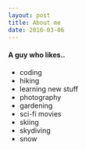```yaml
---
layout: post
title: About me
date: 2016-03-06
---
```


#### A guy who likes..

* coding
* hiking
* learning new stuff
* photography
* gardening
* sci-fi movies
* skiing
* skydiving
* snow
